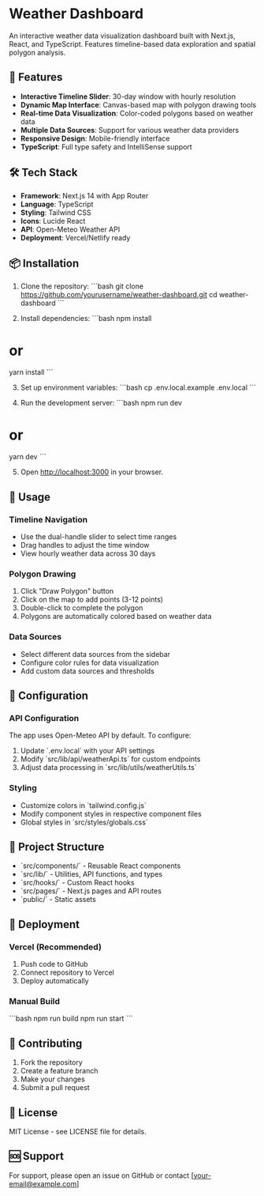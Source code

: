 # Weather Dashboard

An interactive weather data visualization dashboard built with Next.js, React, and TypeScript. Features timeline-based data exploration and spatial polygon analysis.

## 🚀 Features

- **Interactive Timeline Slider**: 30-day window with hourly resolution
- **Dynamic Map Interface**: Canvas-based map with polygon drawing tools
- **Real-time Data Visualization**: Color-coded polygons based on weather data
- **Multiple Data Sources**: Support for various weather data providers
- **Responsive Design**: Mobile-friendly interface
- **TypeScript**: Full type safety and IntelliSense support

## 🛠️ Tech Stack

- **Framework**: Next.js 14 with App Router
- **Language**: TypeScript
- **Styling**: Tailwind CSS
- **Icons**: Lucide React
- **API**: Open-Meteo Weather API
- **Deployment**: Vercel/Netlify ready

## 📦 Installation

1. Clone the repository:
\`\`\`bash
git clone https://github.com/yourusername/weather-dashboard.git
cd weather-dashboard
\`\`\`

2. Install dependencies:
\`\`\`bash
npm install
# or
yarn install
\`\`\`

3. Set up environment variables:
\`\`\`bash
cp .env.local.example .env.local
\`\`\`

4. Run the development server:
\`\`\`bash
npm run dev
# or
yarn dev
\`\`\`

5. Open [http://localhost:3000](http://localhost:3000) in your browser.

## 🎯 Usage

### Timeline Navigation
- Use the dual-handle slider to select time ranges
- Drag handles to adjust the time window
- View hourly weather data across 30 days

### Polygon Drawing
1. Click "Draw Polygon" button
2. Click on the map to add points (3-12 points)
3. Double-click to complete the polygon
4. Polygons are automatically colored based on weather data

### Data Sources
- Select different data sources from the sidebar
- Configure color rules for data visualization
- Add custom data sources and thresholds

## 🔧 Configuration

### API Configuration
The app uses Open-Meteo API by default. To configure:

1. Update \`.env.local\` with your API settings
2. Modify \`src/lib/api/weatherApi.ts\` for custom endpoints
3. Adjust data processing in \`src/lib/utils/weatherUtils.ts\`

### Styling
- Customize colors in \`tailwind.config.js\`
- Modify component styles in respective component files
- Global styles in \`src/styles/globals.css\`

## 📁 Project Structure

- \`src/components/\` - Reusable React components
- \`src/lib/\` - Utilities, API functions, and types
- \`src/hooks/\` - Custom React hooks
- \`src/pages/\` - Next.js pages and API routes
- \`public/\` - Static assets

## 🚀 Deployment

### Vercel (Recommended)
1. Push code to GitHub
2. Connect repository to Vercel
3. Deploy automatically

### Manual Build
\`\`\`bash
npm run build
npm run start
\`\`\`

## 🤝 Contributing

1. Fork the repository
2. Create a feature branch
3. Make your changes
4. Submit a pull request

## 📄 License

MIT License - see LICENSE file for details.

## 🆘 Support

For support, please open an issue on GitHub or contact [your-email@example.com]